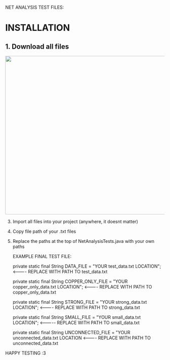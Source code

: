 NET ANALYSIS TEST FILES:
# INSTALLATION
## 1. Download all files
   <img src = "(https://github.com/TylerRyan16/NetAnalysis-Tests/assets/92388210/5806b604-70fa-49e7-b93f-bba53b5cc7cc" width = "800" height = "500">





3. Import all files into your project (anywhere, it doesnt matter)
4. Copy file path of your .txt files
5. Replace the paths at the top of NetAnalysisTests.java with your own paths

   EXAMPLE FINAL TEST FILE:

      private static final String DATA_FILE = "YOUR test_data.txt LOCATION";  <---- REPLACE WITH PATH TO test_data.txt
  
      private static final String COPPER_ONLY_FILE = "YOUR copper_only_data.txt LOCATION"; <---- REPLACE WITH PATH TO copper_only_data.txt

      private static final String STRONG_FILE = "YOUR strong_data.txt LOCATION"; <---- REPLACE WITH PATH TO strong_data.txt
      
      private static final String SMALL_FILE = "YOUR small_data.txt LOCATION"; <----- REPLACE WITH PATH TO small_data.txt

      private static final String UNCONNECTED_FILE = "YOUR unconnected_data.txt LOCATION <---- REPLACE WITH PATH TO unconnected_data.txt


HAPPY TESTING :3
